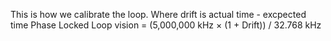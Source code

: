 This is how we calibrate the loop.
Where drift is actual time - excpected time
Phase Locked Loop vision = (5,000,000 kHz × (1 + Drift)) / 32.768 kHz
